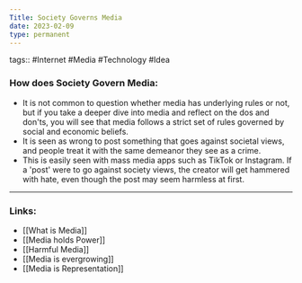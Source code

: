 ```yaml
---
Title: Society Governs Media
date: 2023-02-09
type: permanent
---
```

tags:: #Internet #Media #Technology #Idea

### How does Society Govern Media:
- It is not common to question whether media has underlying rules or not, but if you take a deeper dive into media and reflect on the dos and don'ts, you will see that media follows a strict set of rules governed by social and economic beliefs.
- It is seen as wrong to post something that goes against societal views, and people treat it with the same demeanor they see as a crime. 
- This is easily seen with mass media apps such as TikTok or Instagram. If a 'post' were to go against society views, the creator will get hammered with hate, even though the post may seem harmless at first.

---
### Links:
- [[What is Media]]
- [[Media holds Power]]
- [[Harmful Media]]
- [[Media is evergrowing]]
- [[Media is Representation]]